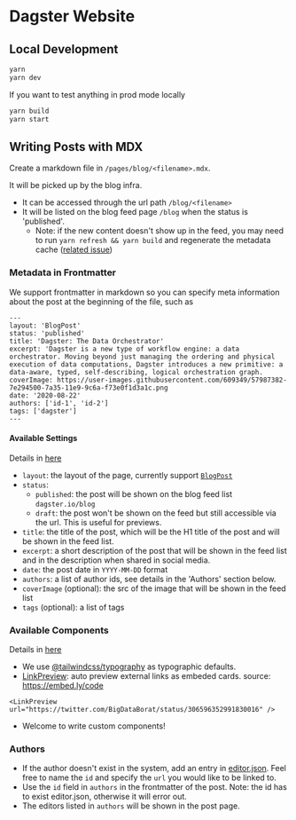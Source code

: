 # Dagster Website

## Local Development

```bash
yarn
yarn dev
```

If you want to test anything in prod mode locally

```bash
yarn build
yarn start
```

## Writing Posts with MDX

Create a markdown file in `/pages/blog/<filename>.mdx`.

It will be picked up by the blog infra.

- It can be accessed through the url path `/blog/<filename>`
- It will be listed on the blog feed page `/blog` when the status is 'published'.
  - Note: if the new content doesn't show up in the feed, you may need to run `yarn refresh && yarn build` and regenerate the metadata cache ([related issue](https://github.com/hashicorp/next-mdx-enhanced/issues/17))

### Metadata in Frontmatter

We support frontmatter in markdown so you can specify meta information about the post at the beginning of the file, such as

```
---
layout: 'BlogPost'
status: 'published'
title: 'Dagster: The Data Orchestrator'
excerpt: 'Dagster is a new type of workflow engine: a data orchestrator. Moving beyond just managing the ordering and physical execution of data computations, Dagster introduces a new primitive: a data-aware, typed, self-describing, logical orchestration graph.
coverImage: https://user-images.githubusercontent.com/609349/57987382-7e294500-7a35-11e9-9c6a-f73e0f1d3a1c.png
date: '2020-08-22'
authors: ['id-1', 'id-2']
tags: ['dagster']
---
```

#### Available Settings

Details in [here](https://github.com/dagster-io/dagster-website/blob/master/components/MdxMetadata.ts)

- `layout`: the layout of the page, currently support [`BlogPost`](https://github.com/dagster-io/dagster-website/blob/master/components/layouts/BlogPost.tsx)
- `status`:
  - `published`: the post will be shown on the blog feed list `dagster.io/blog`
  - `draft`: the post won't be shown on the feed but still accessible via the url. This is useful for previews.
- `title`: the title of the post, which will be the H1 title of the post and will be shown in the feed list.
- `excerpt`: a short description of the post that will be shown in the feed list and in the description when shared in social media.
- `date`: the post date in `YYYY-MM-DD` format
- `authors`: a list of author ids, see details in the 'Authors' section below.
- `coverImage` (optional): the src of the image that will be shown in the feed list
- `tags` (optional): a list of tags

### Available Components

Details in [here](https://github.com/dagster-io/dagster-website/blob/master/components)

- We use [@tailwindcss/typography](https://tailwindcss.com/docs/typography-plugin) as typographic defaults.
- [LinkPreview](https://github.com/dagster-io/dagster-website/blob/master/components/LinkPreview.tsx): auto preview external links as embeded cards. source: https://embed.ly/code

```
<LinkPreview url="https://twitter.com/BigDataBorat/status/306596352991830016" />
```

- Welcome to write custom components!

### Authors

- If the author doesn't exist in the system, add an entry in [editor.json](https://github.com/dagster-io/dagster-website/blob/master/components/editors.json). Feel free to name the `id` and specify the `url` you would like to be linked to.
- Use the `id` field in `authors` in the frontmatter of the post. Note: the id has to exist editor.json, otherwise it will error out.
- The editors listed in `authors` will be shown in the post page.
